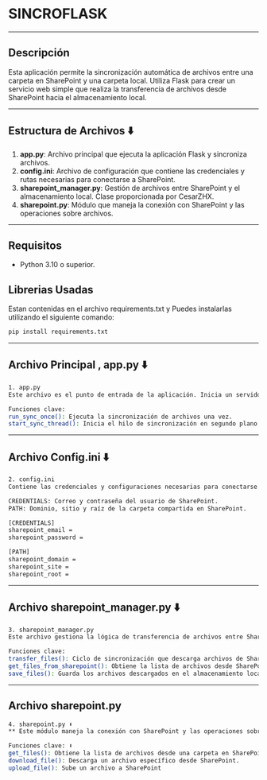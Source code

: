 # SINCROFLASK
---
## Descripción

Esta aplicación permite la sincronización automática de archivos entre una carpeta en SharePoint y una carpeta local. Utiliza Flask para crear un servicio web simple que realiza la transferencia de archivos desde SharePoint hacia el almacenamiento local.

---

## Estructura de Archivos ⬇️

1. **app.py**: Archivo principal que ejecuta la aplicación Flask y sincroniza archivos.
2. **config.ini**: Archivo de configuración que contiene las credenciales y rutas necesarias para conectarse a SharePoint.
3. **sharepoint_manager.py**: Gestión de archivos entre SharePoint y el almacenamiento local. Clase proporcionada por CesarZHX.
4. **sharepoint.py**: Módulo que maneja la conexión con SharePoint y las operaciones sobre archivos.

---

## Requisitos

- Python 3.10 o superior.

## Librerias Usadas 
Estan contenidas en el archivo requirements.txt
y Puedes instalarlas utilizando el siguiente comando:

```bash
pip install requirements.txt
```
---
## Archivo Principal , app.py ⬇️
```bash
1. app.py
Este archivo es el punto de entrada de la aplicación. Inicia un servidor Flask que ejecuta el proceso de sincronización de archivos en segundo plano. Cada vez que accedes a la ruta principal /, devuelve el estado de sincronización.

Funciones clave:
run_sync_once(): Ejecuta la sincronización de archivos una vez.
start_sync_thread(): Inicia el hilo de sincronización en segundo plano.
```
---
## Archivo Config.ini ⬇️ 
```bash
2. config.ini
Contiene las credenciales y configuraciones necesarias para conectarse al sitio de SharePoint. Configura las siguientes secciones:

CREDENTIALS: Correo y contraseña del usuario de SharePoint.
PATH: Dominio, sitio y raíz de la carpeta compartida en SharePoint.

[CREDENTIALS]
sharepoint_email = 
sharepoint_password =  

[PATH]
sharepoint_domain = 
sharepoint_site = 
sharepoint_root = 

```
---
## Archivo sharepoint_manager.py ⬇️
```bash
3. sharepoint_manager.py
Este archivo gestiona la lógica de transferencia de archivos entre SharePoint y el almacenamiento local. Descarga archivos desde SharePoint y los guarda en una carpeta local.

Funciones clave:
transfer_files(): Ciclo de sincronización que descarga archivos de SharePoint y los guarda en local.
get_files_from_sharepoint(): Obtiene la lista de archivos desde SharePoint.
save_files(): Guarda los archivos descargados en el almacenamiento local.
```
---
## Archivo sharepoint.py
```bash
4. sharepoint.py ⬇️
** Este módulo maneja la conexión con SharePoint y las operaciones sobre los archivos (descarga, subida, obtención de propiedades, etc.).

Funciones clave: ⬇️
get_files(): Obtiene la lista de archivos desde una carpeta en SharePoint.
download_file(): Descarga un archivo específico desde SharePoint.
upload_file(): Sube un archivo a SharePoint